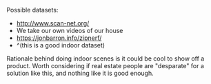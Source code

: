 Possible datasets:
- http://www.scan-net.org/
- We take our own videos of our house
- https://jonbarron.info/zipnerf/
- ^(this is a good indoor dataset)

Rationale behind doing indoor scenes is it could be cool to show off a product. 
Worth considering if real estate people are "desparate" for a solution like this, and nothing like it is good enough.
